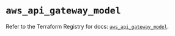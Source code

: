 # `aws_api_gateway_model`

Refer to the Terraform Registry for docs: [`aws_api_gateway_model`](https://registry.terraform.io/providers/hashicorp/aws/6.8.0/docs/resources/api_gateway_model).
